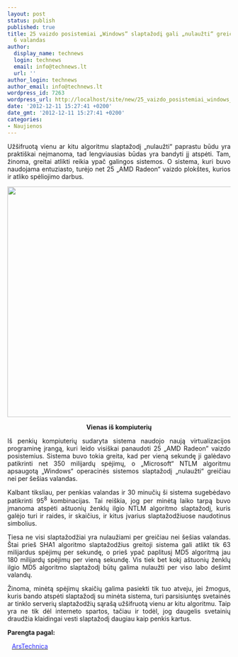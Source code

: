 ```yaml
---
layout: post
status: publish
published: true
title: 25 vaizdo posistemiai „Windows“ slaptažodį gali „nulaužti“ greičiau nei per
  6 valandas
author:
  display_name: technews
  login: technews
  email: info@technews.lt
  url: ''
author_login: technews
author_email: info@technews.lt
wordpress_id: 7263
wordpress_url: http://localhost/site/new/25_vaizdo_posistemiai_windows_slaptazodi_gali_nulauzti_greiciau_nei_per_6_valandas/
date: '2012-12-11 15:27:41 +0200'
date_gmt: '2012-12-11 15:27:41 +0200'
categories:
- Naujienos
---
```

<p style="text-align:justify">Užšifruotą vienu ar kitu algoritmu slaptažodį „nulaužti“ paprastu būdu yra praktiškai neįmanoma, tad lengviausias būdas yra bandyti jį atspėti. Tam, žinoma, greitai atlikti reikia ypač galingos sistemos. O sistema, kuri buvo naudojama entuziasto, turėjo net 25 „AMD Radeon“ vaizdo plokštes, kurios ir atliko spėliojimo darbus.</p>
<p style="text-align:center"> <a target="blank" href="http://www.technologijos.lt/upload/image/n/technologijos/it/S-30007/radeonvaizdoplosktes.jpg"><img alt="" src="http://www.technologijos.lt/upload/image/n/technologijos/it/S-30007/1-radeonvaizdoplosktes.jpg" style="width: 520px;" /></a></p>
<div style="text-align:center"> <strong>Vienas iš kompiuterių</strong><br/><em></em></div>
<div style="text-align:justify"><!--[if gte mso 9]><![endif]--><!--[if gte mso 9]><xml></p>
<p>  Normal<br />
  0</p>
<p>  false<br />
  false<br />
  false</p>
<p>  EN-US<br />
  X-NONE<br />
  X-NONE</p>
<p></xml><![endif]--><!--[if gte mso 9]><![endif]--><!--[if gte mso 10]></p>
<style>
 /* Style Definitions */<br />
 table.MsoNormalTable<br />
	{mso-style-name:"Table Normal";<br />
	mso-style-parent:"";<br />
	line-height:115%;<br />
	font-size:11.0pt;"Calibri","sans-serif";<br />
	mso-fareast-"Times New Roman";<br />
	mso-bidi-"Times New Roman";}<br />
</style>
<p><![endif]--></p>
<p><span>Iš penkių kompiuterių sudaryta sistema naudojo naują virtualizacijos programinę įrangą, kuri leido visiškai panaudoti 25 &bdquo;AMD Radeon&rdquo; vaizdo posistemius. Sistema buvo tokia greita, kad per vieną sekundę ji galėdavo patikrinti net 350 milijardų spėjimų, o &bdquo;Microsoft&ldquo; NTLM algoritmu apsaugotą &bdquo;Windows&ldquo; operacinės sistemos slaptažodį &bdquo;nulaužti&ldquo; greičiau nei per šešias valandas.</span></p>
<p><span>Kalbant tiksliau, per penkias valandas ir 30 minučių ši sistema sugebėdavo patikrinti 95<sup>8 </sup>kombinacijas. Tai reiškia, jog per minėtą laiko tarpą buvo įmanoma atspėti aštuonių ženklų ilgio NTLM algoritmo slaptažodį, kuris galėjo turi ir raides, ir skaičius, ir kitus įvarius slaptažodžiuose naudotinus simbolius.</span></p>
<p><span>Tiesa ne visi slaptažodžiai yra nulaužiami per greičiau nei šešias valandas. Štai prieš SHA1 algoritmo slaptažodžius greitoji sistema gali atlikt tik 63 milijardus spėjimų per sekundę, o prieš ypač paplitusį MD5 algoritmą jau 180 milijardų spėjimų per vieną sekundę. Vis tiek bet kokį aštuonių ženklų ilgio MD5 algoritmo slaptažodį būtų galima nulaužti per viso labo dešimt valandų.</span></p>
<p><span>Žinoma, minėtą spėjimų skaičių galima pasiekti tik tuo atveju, jei žmogus, kuris bando atspėti slaptažodį su minėta sistema, turi parsisiuntęs svetainės ar tinklo serverių slaptažodžių sąrašą užšifruotą vienu ar kitu algoritmu. Taip yra ne tik dėl interneto spartos, tačiau ir todėl, jog daugelis svetainių draudžia klaidingai vesti slaptažodį daugiau kaip penkis kartus.<br /></span></p>
</div>
<p><strong>Parengta pagal:</strong></p>
<p style="margin:0px 0px 0px 10px"><a target="blank" href="http://arstechnica.com/security/2012/12/25-gpu-cluster-cracks-every-standard-windows-password-in-6-hours/"><span style="color:#2E2EFE">ArsTechnica</span></a></p>
